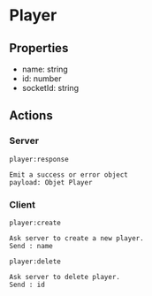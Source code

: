 # Player

## Properties

- name: string
- id: number
- socketId: string

## Actions

### **Server**

`player:response`

```
Emit a success or error object
payload: Objet Player
```

### **Client**

`player:create`

```
Ask server to create a new player.
Send : name
```

`player:delete`

```
Ask server to delete player.
Send : id
```


